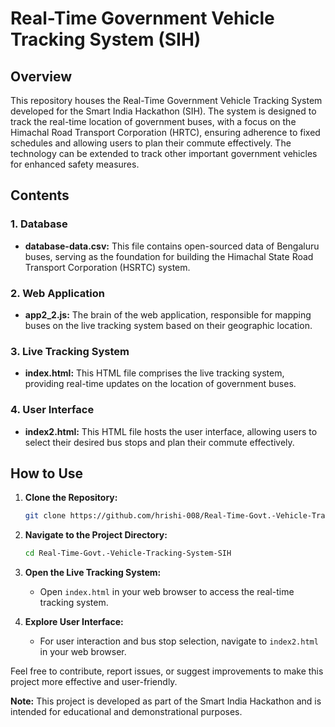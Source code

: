 # Real-Time Government Vehicle Tracking System (SIH)

## Overview

This repository houses the Real-Time Government Vehicle Tracking System developed for the Smart India Hackathon (SIH). The system is designed to track the real-time location of government buses, with a focus on the Himachal Road Transport Corporation (HRTC), ensuring adherence to fixed schedules and allowing users to plan their commute effectively. The technology can be extended to track other important government vehicles for enhanced safety measures.

## Contents

### 1. Database

- **database-data.csv:** This file contains open-sourced data of Bengaluru buses, serving as the foundation for building the Himachal State Road Transport Corporation (HSRTC) system.

### 2. Web Application

- **app2_2.js:** The brain of the web application, responsible for mapping buses on the live tracking system based on their geographic location.

### 3. Live Tracking System

- **index.html:** This HTML file comprises the live tracking system, providing real-time updates on the location of government buses.

### 4. User Interface

- **index2.html:** This HTML file hosts the user interface, allowing users to select their desired bus stops and plan their commute effectively.

## How to Use

1. **Clone the Repository:**
   ```bash
   git clone https://github.com/hrishi-008/Real-Time-Govt.-Vehicle-Tracking-System-SIH.git
   ```

2. **Navigate to the Project Directory:**
   ```bash
   cd Real-Time-Govt.-Vehicle-Tracking-System-SIH
   ```

3. **Open the Live Tracking System:**
   - Open `index.html` in your web browser to access the real-time tracking system.

4. **Explore User Interface:**
   - For user interaction and bus stop selection, navigate to `index2.html` in your web browser.


Feel free to contribute, report issues, or suggest improvements to make this project more effective and user-friendly.

**Note:** This project is developed as part of the Smart India Hackathon and is intended for educational and demonstrational purposes.
